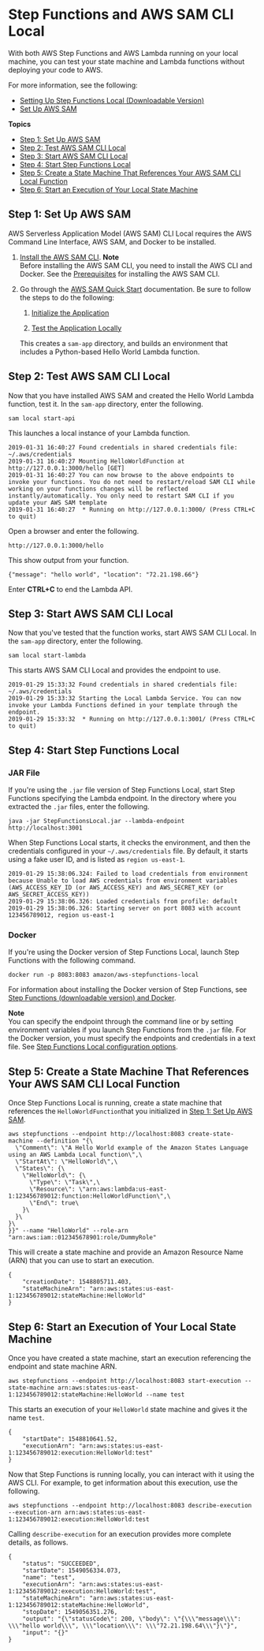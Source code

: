 # Step Functions and AWS SAM CLI Local<a name="sfn-local-lambda"></a>

With both AWS Step Functions and AWS Lambda running on your local machine, you can test your state machine and Lambda functions without deploying your code to AWS\. 

For more information, see the following:
+ [Setting Up Step Functions Local \(Downloadable Version\)](sfn-local.md)
+ [Set Up AWS SAM](https://docs.aws.amazon.com/serverless-application-model/latest/developerguide/serverless-quick-start.html)

**Topics**
+ [Step 1: Set Up AWS SAM](#install-sam)
+ [Step 2: Test AWS SAM CLI Local](#test-local-lambda)
+ [Step 3: Start AWS SAM CLI Local](#start-local-lambda)
+ [Step 4: Start Step Functions Local](#start-stepfunctions-local)
+ [Step 5: Create a State Machine That References Your AWS SAM CLI Local Function](#create-local-statemachine)
+ [Step 6: Start an Execution of Your Local State Machine](#run-local-statemachine)

## Step 1: Set Up AWS SAM<a name="install-sam"></a>

AWS Serverless Application Model \(AWS SAM\) CLI Local requires the AWS Command Line Interface, AWS SAM, and Docker to be installed\. 

1. [Install the AWS SAM CLI](https://docs.aws.amazon.com/serverless-application-model/latest/developerguide/serverless-sam-cli-install.html)\.
**Note**  
Before installing the AWS SAM CLI, you need to install the AWS CLI and Docker\. See the [Prerequisites](https://docs.aws.amazon.com/serverless-application-model/latest/developerguide/serverless-sam-cli-install.html) for installing the AWS SAM CLI\.

1. Go through the [AWS SAM Quick Start](https://docs.aws.amazon.com/serverless-application-model/latest/developerguide/serverless-quick-start.html) documentation\. Be sure to follow the steps to do the following:

   1. [Initialize the Application](https://docs.aws.amazon.com/serverless-application-model/latest/developerguide/serverless-quick-start.html#gs-ex1-setup-local-app)

   1.  [Test the Application Locally](https://docs.aws.amazon.com/serverless-application-model/latest/developerguide/serverless-quick-start.html#gs-ex1-test-locally) 

   

   This creates a `sam-app` directory, and builds an environment that includes a Python\-based Hello World Lambda function\.

   

## Step 2: Test AWS SAM CLI Local<a name="test-local-lambda"></a>

Now that you have installed AWS SAM and created the Hello World Lambda function, test it\. In the `sam-app` directory, enter the following\.

```
sam local start-api
```

This launches a local instance of your Lambda function\.

```
2019-01-31 16:40:27 Found credentials in shared credentials file: ~/.aws/credentials
2019-01-31 16:40:27 Mounting HelloWorldFunction at http://127.0.0.1:3000/hello [GET]
2019-01-31 16:40:27 You can now browse to the above endpoints to invoke your functions. You do not need to restart/reload SAM CLI while working on your functions changes will be reflected instantly/automatically. You only need to restart SAM CLI if you update your AWS SAM template
2019-01-31 16:40:27  * Running on http://127.0.0.1:3000/ (Press CTRL+C to quit)
```

Open a browser and enter the following\.

```
http://127.0.0.1:3000/hello
```

This show output from your function\.

```
{"message": "hello world", "location": "72.21.198.66"}
```

Enter **CTRL\+C** to end the Lambda API\.

## Step 3: Start AWS SAM CLI Local<a name="start-local-lambda"></a>

Now that you've tested that the function works, start AWS SAM CLI Local\. In the `sam-app` directory, enter the following\.

```
sam local start-lambda
```

This starts AWS SAM CLI Local and provides the endpoint to use\.

```
2019-01-29 15:33:32 Found credentials in shared credentials file: ~/.aws/credentials
2019-01-29 15:33:32 Starting the Local Lambda Service. You can now invoke your Lambda Functions defined in your template through the endpoint.
2019-01-29 15:33:32  * Running on http://127.0.0.1:3001/ (Press CTRL+C to quit)
```

## Step 4: Start Step Functions Local<a name="start-stepfunctions-local"></a>

### JAR File<a name="start-local-jar"></a>

If you're using the `.jar` file version of Step Functions Local, start Step Functions specifying the Lambda endpoint\. In the directory where you extracted the `.jar` files, enter the following\.

```
java -jar StepFunctionsLocal.jar --lambda-endpoint http://localhost:3001
```

When Step Functions Local starts, it checks the environment, and then the credentials configured in your `~/.aws/credentials` file\. By default, it starts using a fake user ID, and is listed as `region us-east-1`\.

```
2019-01-29 15:38:06.324: Failed to load credentials from environment because Unable to load AWS credentials from environment variables (AWS_ACCESS_KEY_ID (or AWS_ACCESS_KEY) and AWS_SECRET_KEY (or AWS_SECRET_ACCESS_KEY))
2019-01-29 15:38:06.326: Loaded credentials from profile: default
2019-01-29 15:38:06.326: Starting server on port 8083 with account 123456789012, region us-east-1
```

### Docker<a name="start-local-docker"></a>

If you're using the Docker version of Step Functions Local, launch Step Functions with the following command\.

```
docker run -p 8083:8083 amazon/aws-stepfunctions-local
```

For information about installing the Docker version of Step Functions, see [Step Functions \(downloadable version\) and Docker](sfn-local-docker.md)\.

**Note**  
You can specify the endpoint through the command line or by setting environment variables if you launch Step Functions from the `.jar` file\. For the Docker version, you must specify the endpoints and credentials in a text file\. See [Step Functions Local configuration options](sfn-local-config-options.md)\.

## Step 5: Create a State Machine That References Your AWS SAM CLI Local Function<a name="create-local-statemachine"></a>

Once Step Functions Local is running, create a state machine that references the `HelloWorldFunction`that you initialized in [Step 1: Set Up AWS SAM](#install-sam)\.

```
aws stepfunctions --endpoint http://localhost:8083 create-state-machine --definition "{\
  \"Comment\": \"A Hello World example of the Amazon States Language using an AWS Lambda Local function\",\
  \"StartAt\": \"HelloWorld\",\
  \"States\": {\
    \"HelloWorld\": {\
      \"Type\": \"Task\",\
      \"Resource\": \"arn:aws:lambda:us-east-1:123456789012:function:HelloWorldFunction\",\
      \"End\": true\
    }\
  }\
}\
}}" --name "HelloWorld" --role-arn "arn:aws:iam::012345678901:role/DummyRole"
```

This will create a state machine and provide an Amazon Resource Name \(ARN\) that you can use to start an execution\.

```
{
    "creationDate": 1548805711.403, 
    "stateMachineArn": "arn:aws:states:us-east-1:123456789012:stateMachine:HelloWorld"
}
```

## Step 6: Start an Execution of Your Local State Machine<a name="run-local-statemachine"></a>

Once you have created a state machine, start an execution referencing the endpoint and state machine ARN\.

```
aws stepfunctions --endpoint http://localhost:8083 start-execution --state-machine arn:aws:states:us-east-1:123456789012:stateMachine:HelloWorld --name test
```

This starts an execution of your `HelloWorld` state machine and gives it the name `test`\.

```
{
    "startDate": 1548810641.52, 
    "executionArn": "arn:aws:states:us-east-1:123456789012:execution:HelloWorld:test"
}
```

Now that Step Functions is running locally, you can interact with it using the AWS CLI\. For example, to get information about this execution, use the following\.

```
aws stepfunctions --endpoint http://localhost:8083 describe-execution --execution-arn arn:aws:states:us-east-1:123456789012:execution:HelloWorld:test
```

Calling `describe-execution` for an execution provides more complete details, as follows\.

```
{
    "status": "SUCCEEDED", 
    "startDate": 1549056334.073, 
    "name": "test", 
    "executionArn": "arn:aws:states:us-east-1:123456789012:execution:HelloWorld:test", 
    "stateMachineArn": "arn:aws:states:us-east-1:123456789012:stateMachine:HelloWorld", 
    "stopDate": 1549056351.276, 
    "output": "{\"statusCode\": 200, \"body\": \"{\\\"message\\\": \\\"hello world\\\", \\\"location\\\": \\\"72.21.198.64\\\"}\"}", 
    "input": "{}"
}
```